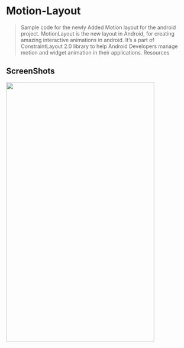 # Motion-Layout
> Sample code for the newly Added Motion layout for the android project. MotionLayout is the new layout in Android, for creating amazing interactive animations in android. It’s a part of ConstraintLayout 2.0 library to help Android Developers manage motion and widget animation in their applications.
Resources

## ScreenShots
<img src="https://imgur.com/ypNneiP.gif" width="400" height="700" />
